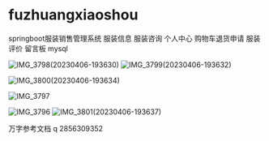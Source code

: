 # fuzhuangxiaoshou
springboot服装销售管理系统 服装信息 服装咨询 个人中心 购物车退货申请 服装评价 留言板
mysql

![IMG_3798(20230406-193630)](https://github.com/Qlp-source/fuzhuangxiaoshou/assets/66916967/2685d99d-86ec-41d7-a7cb-3fb776bd3485)
![IMG_3799(20230406-193632)](https://github.com/Qlp-source/fuzhuangxiaoshou/assets/66916967/0efdf26d-34d3-4aa3-8488-9bd8e83ca816)

![IMG_3800(20230406-193634)](https://github.com/Qlp-source/fuzhuangxiaoshou/assets/66916967/86c53add-748d-48df-b634-e964cbbd5f78)

![IMG_3797](https://github.com/Qlp-source/fuzhuangxiaoshou/assets/66916967/a852fb31-d17f-4dfe-8d22-64ddabfe152b)

![IMG_3796](https://github.com/Qlp-source/fuzhuangxiaoshou/assets/66916967/0e7673f8-769f-4594-b9ea-ca6e99ab237e)
![IMG_3801(20230406-193637)](https://github.com/Qlp-source/fuzhuangxiaoshou/assets/66916967/258cc2df-6a33-4077-af1b-5d476123f160)

万字参考文档  q 2856309352
